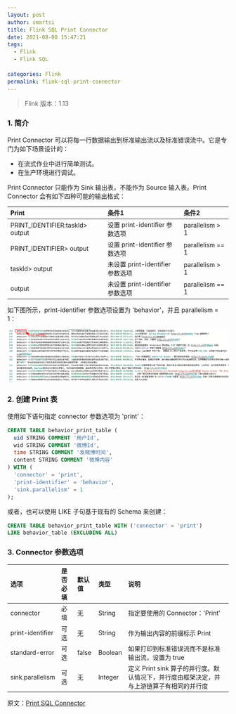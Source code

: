 ```yaml
---
layout: post
author: smartsi
title: Flink SQL Print Connector
date: 2021-08-08 15:47:21
tags:
  - Flink
  - Flink SQL

categories: Flink
permalink: flink-sql-print-connector
---
```


> Flink 版本：1.13

### 1. 简介

Print Connector 可以将每一行数据输出到标准输出流以及标准错误流中。它是专门为如下场景设计的：
- 在流式作业中进行简单测试。
- 在生产环境进行调试。

Print Connector 只能作为 Sink 输出表，不能作为 Source 输入表。Print Connector 会有如下四种可能的输出格式：

| Print | 条件1 | 条件2 |
| :------------- | :------------- | :------------- |
| PRINT_IDENTIFIER:taskId> output | 设置 print-identifier 参数选项 |	parallelism > 1 |
| PRINT_IDENTIFIER> output | 设置 print-identifier 参数选项 |	parallelism == 1 |
| taskId> output | 未设置 print-identifier 参数选项 | parallelism > 1 |
| output | 未设置 print-identifier 参数选项 | parallelism == 1 |

如下图所示，print-identifier 参数选项设置为 'behavior'，并且 parallelism = 1：

![](img-flink-sql-print-connector-1.png)

### 2. 创建 Print 表

使用如下语句指定 connector 参数选项为 'print'：
```sql
CREATE TABLE behavior_print_table (
  uid STRING COMMENT '用户Id',
  wid STRING COMMENT '微博Id',
  time STRING COMMENT '发微博时间',
  content STRING COMMENT '微博内容'
) WITH (
  'connector' = 'print',
  'print-identifier' = 'behavior',
  'sink.parallelism' = 1
);
```
或者，也可以使用 LIKE 子句基于现有的 Schema 来创建：
```sql
CREATE TABLE behavior_print_table WITH ('connector' = 'print')
LIKE behavior_table (EXCLUDING ALL)
```

### 3. Connector 参数选项

| 选项 | 是否必填 | 默认值 | 类型 | 说明 |
| :------------- | :------------- | :------------- | :------------- | :------------- |
| connector | 必填 | 无 | String | 指定要使用的 Connector：'Print' |
| print-identifier | 可选 | 无 | String | 作为输出内容的前缀标示 Print |
| standard-error | 可选 | false | Boolean | 如果打印到标准错误流而不是标准输出流，设置为 true |
| sink.parallelism | 可选 | 无 | Integer | 定义 Print sink 算子的并行度。默认情况下，并行度由框架决定，并与上游链算子有相同的并行度 |

原文：[Print SQL Connector](https://ci.apache.org/projects/flink/flink-docs-release-1.13/docs/connectors/table/print/)
